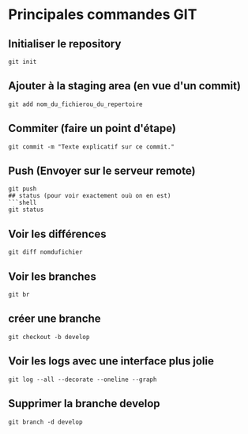 # Principales commandes GIT


## Initialiser le repository
```shell
git init
```
## Ajouter à la staging area (en vue d'un commit)
```shell
git add nom_du_fichierou_du_repertoire
```
## Commiter (faire un point d'étape)
```shell
git commit -m "Texte explicatif sur ce commit."
```
## Push (Envoyer sur le serveur remote)

```shell
git push
## status (pour voir exactement ouù on en est)
```shell
git status
```
## Voir les différences
```shell
git diff nomdufichier
```
## Voir les branches
```shell
git br
```
## créer une branche
```shell
git checkout -b develop
```
## Voir les logs avec une interface plus jolie
```shell
git log --all --decorate --oneline --graph
```

## Supprimer la branche develop
```shell
git branch -d develop
```
